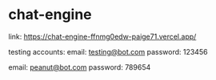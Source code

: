 # chat-engine
 
 link: https://chat-engine-ffnmg0edw-paige71.vercel.app/
 
 testing accounts:
 email: testing@bot.com
 password: 123456
 
 email: peanut@bot.com
 password: 789654
